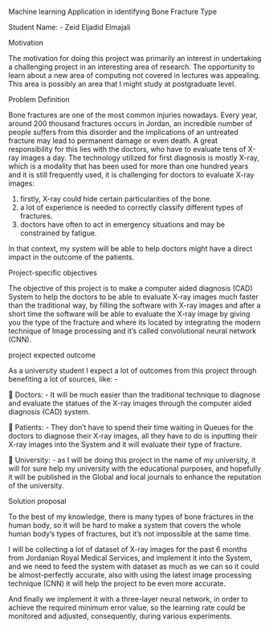 Machine learning Application in identifying Bone Fracture Type

Student Name: - Zeid Eljadid Elmajali


Motivation

The motivation for doing this project was primarily an interest in undertaking a challenging project in an interesting area of research. The opportunity to learn about a new area of computing not covered in lectures was appealing. This area is possibly an area that I might study at postgraduate level.

Problem Definition

Bone fractures are one of the most common injuries nowadays. Every year, around 200 thousand fractures occurs in Jordan, an incredible number of people suffers from this disorder and the implications of an untreated fracture may lead to permanent damage or even death. A great responsibility for this lies with the doctors, who have to evaluate tens of X-ray images a day. The technology utilized for first diagnosis is mostly X-ray, which is a modality that has been used for more than one hundred years and it is still frequently used, it is challenging for doctors to evaluate X-ray images: 
1)	firstly, X-ray could hide certain particularities of the bone.
2)	a lot of experience is needed to correctly classify different types of fractures.
3)	doctors have often to act in emergency situations and may be constrained by fatigue.

In that context, my system will be able to help doctors might have a direct impact in the outcome of the patients.

Project-specific objectives 

The objective of this project is to make a computer aided diagnosis (CAD) System to help the doctors to be able to evaluate X-ray images much faster than the traditional way, by filling the software with X-ray images and after a short time the software will be able to evaluate the X-ray image by giving you the type of the fracture and where its located by integrating the modern technique of Image processing and it’s called convolutional neural network (CNN).

project expected outcome

As a university student I expect a lot of outcomes from this project through benefiting a lot of sources, like: -

	Doctors: - It will be much easier than the traditional technique to diagnose and evaluate the statues of the X-ray images through the computer aided diagnosis (CAD) system.

	Patients: - They don’t have to spend their time waiting in Queues for the doctors to diagnose their X-ray images, all they have to do is inputting their X-ray images into the System and it will evaluate their type of fracture.

	University: - as I will be doing this project in the name of my university, it will for sure help my university with the educational purposes, and hopefully it will be published in the Global and local journals to enhance the reputation of the university.

Solution proposal

To the best of my knowledge, there is many types of bone fractures in the human body, so it will be hard to make a system that covers the whole human body’s types of fractures, but it’s not impossible at the same time.

I will be collecting a lot of dataset of X-ray images for the past 6 months from Jordanian Royal Medical Services, and implement it into the System, and we need to feed the system with dataset as much as we can so it could be almost-perfectly accurate, also with using the latest image processing technique (CNN) it will help the project to be even more accurate.

And finally we implement it with a three-layer neural network, in order to achieve the required minimum error value, so the learning rate could be monitored and adjusted, consequently, during various experiments.


